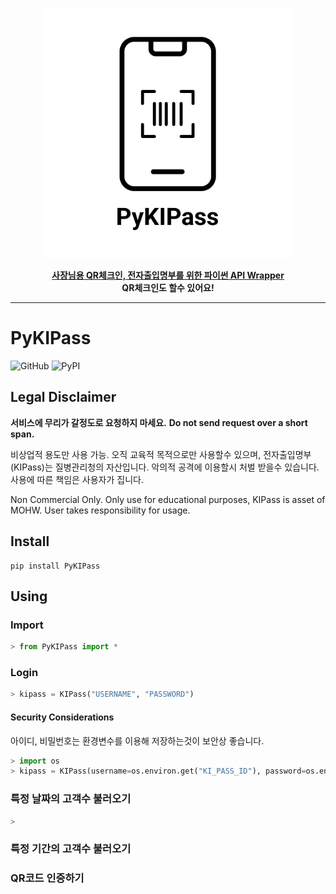<p align="center">
<img src="pictures/logo.png" height=400px width=400px>  
</p>

<p align="center">
<u><b>사장님용 QR체크인, 전자출입명부를 위한 파이썬 API Wrapper</b></u><br><b>QR체크인도 할수 있어요!</b> 
</p>
<hr>



# PyKIPass

![GitHub](https://img.shields.io/badge/license-CC--BY--NC--4.0-orange?style=flat-square)
![PyPI](https://img.shields.io/pypi/v/PyKIPass?style=flat-square)



## Legal Disclaimer
**서비스에 무리가 갈정도로 요청하지 마세요.**
**Do not send request over a short span.**

비상업적 용도만 사용 가능. 오직 교육적 목적으로만 사용할수 있으며, 전자출입명부(KIPass)는 질병관리청의 자산입니다. 악의적 공격에 이용할시 처벌 받을수 있습니다. 사용에 따른 책임은 사용자가 집니다. 

Non Commercial Only. Only use for educational purposes, KIPass is asset of MOHW. User takes responsibility for usage.

## Install
```
pip install PyKIPass
```

## Using

### Import
```python
> from PyKIPass import *
```

### Login
```python
> kipass = KIPass("USERNAME", "PASSWORD")
```

#### Security Considerations
아이디, 비밀번호는 환경변수를 이용해 저장하는것이 보안상 좋습니다.

```python
> import os
> kipass = KIPass(username=os.environ.get("KI_PASS_ID"), password=os.environ.get("KI_PASS_PASSWORD"))
```


### 특정 날짜의 고객수 불러오기
```python
> 
```

### 특정 기간의 고객수 불러오기

### QR코드 인증하기
```python
```
